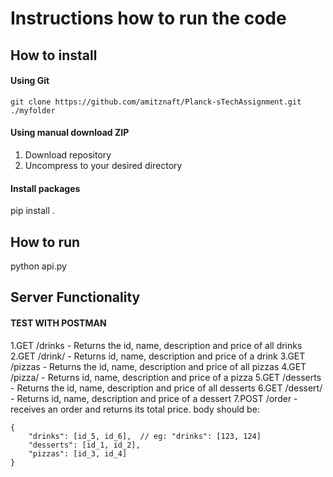 
# Instructions how to run the code

## How to install
#### Using Git
```
git clone https://github.com/amitznaft/Planck-sTechAssignment.git ./myfolder
```
#### Using manual download ZIP
1. Download repository
2. Uncompress to your desired directory

#### Install packages 
pip install . 

## How to run
python api.py

## Server Functionality
#### TEST WITH POSTMAN 

1.GET /drinks - Returns the id, name, description and price of all drinks
2.GET /drink/<id> - Returns id, name, description and price of a drink
3.GET /pizzas - Returns the id, name, description and price of all pizzas
4.GET /pizza/<id> - Returns id, name, description and price of a pizza
5.GET /desserts - Returns the id, name, description and price of all desserts
6.GET /dessert/<id> - Returns id, name, description and price of a dessert
7.POST /order - receives an order and returns its total price.
body should be:
```
{
    "drinks": [id_5, id_6],  // eg: "drinks": [123, 124] 
    "desserts": [id_1, id_2],
    "pizzas": [id_3, id_4]
}
```
